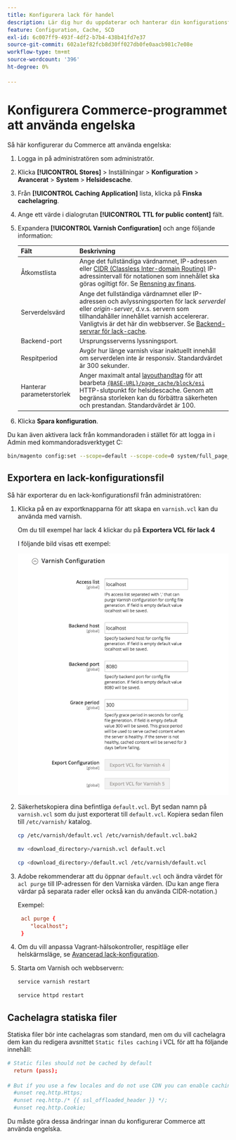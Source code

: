 ```yaml
---
title: Konfigurera lack för handel
description: Lär dig hur du uppdaterar och hanterar din konfigurationsfil för lack för Commerce-programmet.
feature: Configuration, Cache, SCD
exl-id: 6c007ff9-493f-4df2-b7b4-438b41fd7e37
source-git-commit: 602a1ef82fcb8d30ff027db0fe0aacb981c7e08e
workflow-type: tm+mt
source-wordcount: '396'
ht-degree: 0%

---
```


# Konfigurera Commerce-programmet att använda engelska

Så här konfigurerar du Commerce att använda engelska:

1. Logga in på administratören som administratör.
1. Klicka **[!UICONTROL Stores]** > Inställningar > **Konfiguration** > **Avancerat** > **System** > **Helsidescache**.
1. Från **[!UICONTROL Caching Application]** lista, klicka på **Finska cachelagring**.
1. Ange ett värde i dialogrutan **[!UICONTROL TTL for public content]** fält.
1. Expandera **[!UICONTROL Varnish Configuration]** och ange följande information:

   | Fält | Beskrivning |
   | ----- | ----------- |
   | Åtkomstlista | Ange det fullständiga värdnamnet, IP-adressen eller [CIDR (Classless Inter-domain Routing)](https://www.digitalocean.com/community/tutorials/understanding-ip-addresses-subnets-and-cidr-notation-for-networking) IP-adressintervall för notationen som innehållet ska göras ogiltigt för. Se [Rensning av finans](https://varnish-cache.org/docs/3.0/tutorial/purging.html). |
   | Serverdelsvärd | Ange det fullständiga värdnamnet eller IP-adressen och avlyssningsporten för lack _serverdel_ eller _origin-server_, d.v.s. servern som tillhandahåller innehållet varnish accelererar. Vanligtvis är det här din webbserver. Se [Backend-servrar för lack-cache](https://www.varnish-cache.org/docs/trunk/users-guide/vcl-backends.html). |
   | Backend-port | Ursprungsserverns lyssningsport. |
   | Respitperiod | Avgör hur länge varnish visar inaktuellt innehåll om serverdelen inte är responsiv. Standardvärdet är 300 sekunder. |
   | Hanterar parameterstorlek | Anger maximalt antal [layouthandtag](https://developer.adobe.com/commerce/frontend-core/guide/layouts/#layout-handles) för att bearbeta [`{BASE-URL}/page_cache/block/esi`](use-varnish-esi.md) HTTP-slutpunkt för helsidescache. Genom att begränsa storleken kan du förbättra säkerheten och prestandan. Standardvärdet är 100. |

1. Klicka **Spara konfiguration**.

Du kan även aktivera lack från kommandoraden i stället för att logga in i Admin med kommandoradsverktyget C:

```bash
bin/magento config:set --scope=default --scope-code=0 system/full_page_cache/caching_application 2
```

## Exportera en lack-konfigurationsfil

Så här exporterar du en lack-konfigurationsfil från administratören:

1. Klicka på en av exportknapparna för att skapa en `varnish.vcl` kan du använda med varnish.

   Om du till exempel har lack 4 klickar du på **Exportera VCL för lack 4**

   I följande bild visas ett exempel:

   ![Konfigurera Commerce att använda engelska i administratören](../../assets/configuration/varnish-admin-22.png)

1. Säkerhetskopiera dina befintliga `default.vcl`. Byt sedan namn på `varnish.vcl` som du just exporterat till `default.vcl`. Kopiera sedan filen till `/etc/varnish/` katalog.

   ```bash
   cp /etc/varnish/default.vcl /etc/varnish/default.vcl.bak2
   ```

   ```bash
   mv <download_directory>/varnish.vcl default.vcl
   ```

   ```bash
   cp <download_directory>/default.vcl /etc/varnish/default.vcl
   ```

1. Adobe rekommenderar att du öppnar `default.vcl` och ändra värdet för `acl purge` till IP-adressen för den Varniska värden. (Du kan ange flera värdar på separata rader eller också kan du använda CIDR-notation.)

   Exempel:

   ```conf
    acl purge {
       "localhost";
    }
   ```

1. Om du vill anpassa Vagrant-hälsokontroller, respitläge eller helskärmsläge, se [Avancerad lack-konfiguration](config-varnish-advanced.md).

1. Starta om Varnish och webbservern:

   ```bash
   service varnish restart
   ```

   ```bash
   service httpd restart
   ```

## Cachelagra statiska filer

Statiska filer bör inte cachelagras som standard, men om du vill cachelagra dem kan du redigera avsnittet `Static files caching` i VCL för att ha följande innehåll:

```conf
# Static files should not be cached by default
  return (pass);

# But if you use a few locales and do not use CDN you can enable caching static files by commenting previous line (#return (pass);) and uncommenting next 3 lines
  #unset req.http.Https;
  #unset req.http./* {{ ssl_offloaded_header }} */;
  #unset req.http.Cookie;
```

Du måste göra dessa ändringar innan du konfigurerar Commerce att använda engelska.
